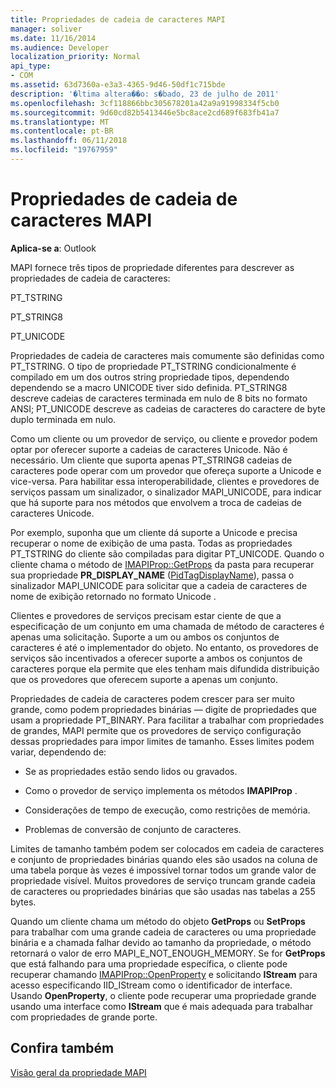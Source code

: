 ```yaml
---
title: Propriedades de cadeia de caracteres MAPI
manager: soliver
ms.date: 11/16/2014
ms.audience: Developer
localization_priority: Normal
api_type:
- COM
ms.assetid: 63d7360a-e3a3-4365-9d46-50df1c715bde
description: '�ltima altera��o: s�bado, 23 de julho de 2011'
ms.openlocfilehash: 3cf118866bbc305678201a42a9a91998334f5cb0
ms.sourcegitcommit: 9d60cd82b5413446e5bc8ace2cd689f683fb41a7
ms.translationtype: MT
ms.contentlocale: pt-BR
ms.lasthandoff: 06/11/2018
ms.locfileid: "19767959"
---
```

# <a name="mapi-string-properties"></a>Propriedades de cadeia de caracteres MAPI

  
  
**Aplica-se a**: Outlook 
  
MAPI fornece três tipos de propriedade diferentes para descrever as propriedades de cadeia de caracteres:
  
PT_TSTRING
  
PT_STRING8
  
PT_UNICODE
  
Propriedades de cadeia de caracteres mais comumente são definidas como PT_TSTRING. O tipo de propriedade PT_TSTRING condicionalmente é compilado em um dos outros string propriedade tipos, dependendo dependendo se a macro UNICODE tiver sido definida. PT_STRING8 descreve cadeias de caracteres terminada em nulo de 8 bits no formato ANSI; PT_UNICODE descreve as cadeias de caracteres do caractere de byte duplo terminada em nulo. 
  
Como um cliente ou um provedor de serviço, ou cliente e provedor podem optar por oferecer suporte a cadeias de caracteres Unicode. Não é necessário. Um cliente que suporta apenas PT_STRING8 cadeias de caracteres pode operar com um provedor que ofereça suporte a Unicode e vice-versa. Para habilitar essa interoperabilidade, clientes e provedores de serviços passam um sinalizador, o sinalizador MAPI_UNICODE, para indicar que há suporte para nos métodos que envolvem a troca de cadeias de caracteres Unicode. 
  
Por exemplo, suponha que um cliente dá suporte a Unicode e precisa recuperar o nome de exibição de uma pasta. Todas as propriedades PT_TSTRING do cliente são compiladas para digitar PT_UNICODE. Quando o cliente chama o método de [IMAPIProp::GetProps](imapiprop-getprops.md) da pasta para recuperar sua propriedade **PR_DISPLAY_NAME** ([PidTagDisplayName](pidtagdisplayname-canonical-property.md)), passa o sinalizador MAPI_UNICODE para solicitar que a cadeia de caracteres de nome de exibição retornado no formato Unicode . 
  
Clientes e provedores de serviços precisam estar ciente de que a especificação de um conjunto em uma chamada de método de caracteres é apenas uma solicitação. Suporte a um ou ambos os conjuntos de caracteres é até o implementador do objeto. No entanto, os provedores de serviços são incentivados a oferecer suporte a ambos os conjuntos de caracteres porque ela permite que eles tenham mais difundida distribuição que os provedores que oferecem suporte a apenas um conjunto. 
  
Propriedades de cadeia de caracteres podem crescer para ser muito grande, como podem propriedades binárias — digite de propriedades que usam a propriedade PT_BINARY. Para facilitar a trabalhar com propriedades de grandes, MAPI permite que os provedores de serviço configuração dessas propriedades para impor limites de tamanho. Esses limites podem variar, dependendo de:
  
- Se as propriedades estão sendo lidos ou gravados.
    
- Como o provedor de serviço implementa os métodos **IMAPIProp** . 
    
- Considerações de tempo de execução, como restrições de memória.
    
- Problemas de conversão de conjunto de caracteres. 
    
Limites de tamanho também podem ser colocados em cadeia de caracteres e conjunto de propriedades binárias quando eles são usados na coluna de uma tabela porque às vezes é impossível tornar todos um grande valor de propriedade visível. Muitos provedores de serviço truncam grande cadeia de caracteres ou propriedades binárias que são usadas nas tabelas a 255 bytes. 
  
Quando um cliente chama um método do objeto **GetProps** ou **SetProps** para trabalhar com uma grande cadeia de caracteres ou uma propriedade binária e a chamada falhar devido ao tamanho da propriedade, o método retornará o valor de erro MAPI_E_NOT_ENOUGH_MEMORY. Se for **GetProps** que está falhando para uma propriedade específica, o cliente pode recuperar chamando [IMAPIProp::OpenProperty](imapiprop-openproperty.md) e solicitando **IStream** para acesso especificando IID_IStream como o identificador de interface. Usando **OpenProperty**, o cliente pode recuperar uma propriedade grande usando uma interface como **IStream** que é mais adequada para trabalhar com propriedades de grande porte. 
  
## <a name="see-also"></a>Confira também



[Visão geral da propriedade MAPI](mapi-property-overview.md)

